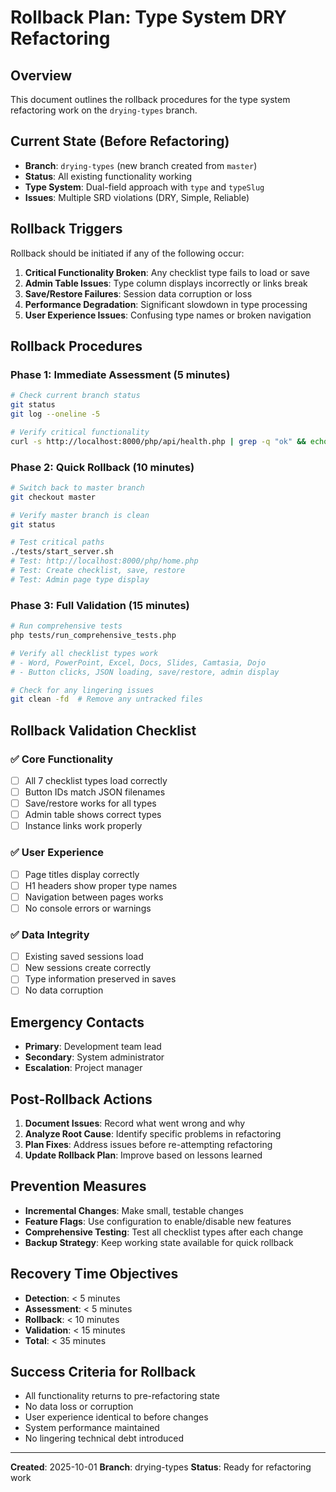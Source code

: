 # Rollback Plan: Type System DRY Refactoring

## Overview
This document outlines the rollback procedures for the type system refactoring work on the `drying-types` branch.

## Current State (Before Refactoring)
- **Branch**: `drying-types` (new branch created from `master`)
- **Status**: All existing functionality working
- **Type System**: Dual-field approach with `type` and `typeSlug`
- **Issues**: Multiple SRD violations (DRY, Simple, Reliable)

## Rollback Triggers
Rollback should be initiated if any of the following occur:
1. **Critical Functionality Broken**: Any checklist type fails to load or save
2. **Admin Table Issues**: Type column displays incorrectly or links break
3. **Save/Restore Failures**: Session data corruption or loss
4. **Performance Degradation**: Significant slowdown in type processing
5. **User Experience Issues**: Confusing type names or broken navigation

## Rollback Procedures

### Phase 1: Immediate Assessment (5 minutes)
```bash
# Check current branch status
git status
git log --oneline -5

# Verify critical functionality
curl -s http://localhost:8000/php/api/health.php | grep -q "ok" && echo "API OK" || echo "API FAILED"
```

### Phase 2: Quick Rollback (10 minutes)
```bash
# Switch back to master branch
git checkout master

# Verify master branch is clean
git status

# Test critical paths
./tests/start_server.sh
# Test: http://localhost:8000/php/home.php
# Test: Create checklist, save, restore
# Test: Admin page type display
```

### Phase 3: Full Validation (15 minutes)
```bash
# Run comprehensive tests
php tests/run_comprehensive_tests.php

# Verify all checklist types work
# - Word, PowerPoint, Excel, Docs, Slides, Camtasia, Dojo
# - Button clicks, JSON loading, save/restore, admin display

# Check for any lingering issues
git clean -fd  # Remove any untracked files
```

## Rollback Validation Checklist

### ✅ Core Functionality
- [ ] All 7 checklist types load correctly
- [ ] Button IDs match JSON filenames
- [ ] Save/restore works for all types
- [ ] Admin table shows correct types
- [ ] Instance links work properly

### ✅ User Experience
- [ ] Page titles display correctly
- [ ] H1 headers show proper type names
- [ ] Navigation between pages works
- [ ] No console errors or warnings

### ✅ Data Integrity
- [ ] Existing saved sessions load
- [ ] New sessions create correctly
- [ ] Type information preserved in saves
- [ ] No data corruption

## Emergency Contacts
- **Primary**: Development team lead
- **Secondary**: System administrator
- **Escalation**: Project manager

## Post-Rollback Actions
1. **Document Issues**: Record what went wrong and why
2. **Analyze Root Cause**: Identify specific problems in refactoring
3. **Plan Fixes**: Address issues before re-attempting refactoring
4. **Update Rollback Plan**: Improve based on lessons learned

## Prevention Measures
- **Incremental Changes**: Make small, testable changes
- **Feature Flags**: Use configuration to enable/disable new features
- **Comprehensive Testing**: Test all checklist types after each change
- **Backup Strategy**: Keep working state available for quick rollback

## Recovery Time Objectives
- **Detection**: < 5 minutes
- **Assessment**: < 5 minutes  
- **Rollback**: < 10 minutes
- **Validation**: < 15 minutes
- **Total**: < 35 minutes

## Success Criteria for Rollback
- All functionality returns to pre-refactoring state
- No data loss or corruption
- User experience identical to before changes
- System performance maintained
- No lingering technical debt introduced

---
**Created**: 2025-10-01
**Branch**: drying-types
**Status**: Ready for refactoring work